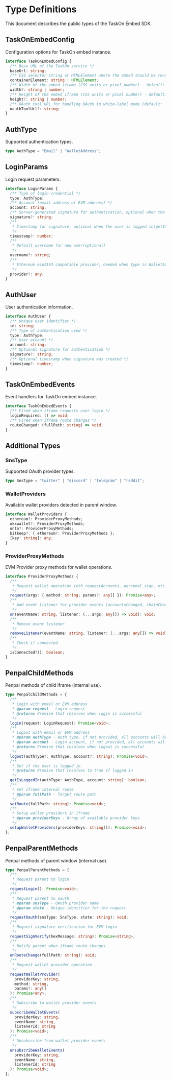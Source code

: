 # Type Definitions

This document describes the public types of the TaskOn Embed SDK.

## TaskOnEmbedConfig

Configuration options for TaskOn embed instance.

```typescript
interface TaskOnEmbedConfig {
  /** Base URL of the TaskOn service */
  baseUrl: string;
  /** CSS selector string or HTMLElement where the embed should be rendered */
  containerElement: string | HTMLElement;
  /** Width of the embed iframe (CSS units or pixel number) - default: '100%' */
  width?: string | number;
  /** Height of the embed iframe (CSS units or pixel number) - default: '100%' */
  height?: string | number;
  /** OAuth tool URL for handling OAuth in white-label mode (default: 'https://generalauthservice.com') */
  oauthToolUrl?: string;
}
```

## AuthType

Supported authentication types.

```typescript
type AuthType = "Email" | "WalletAddress";
```

## LoginParams

Login request parameters.

```typescript
interface LoginParams {
  /** Type of login credential */
  type: AuthType;
  /** Account (email address or EVM address) */
  account: string;
  /** Server-generated signature for authentication, optional when the user is logged in(getIsLoggedIn is true) */
  signature?: string;
  /**
   * Timestamp for signature, optional when the user is logged in(getIsLoggedIn is true)
   */
  timestamp?: number;
  /**
   * Default username for new user(optional)
   */
  username?: string;
  /**
   * Ethereum eip1193 compatible provider, needed when type is WalletAddress
   */
  provider?: any;
}
```

## AuthUser

User authentication information.

```typescript
interface AuthUser {
  /** Unique user identifier */
  id: string;
  /** Type of authentication used */
  type: AuthType;
  /** User account */
  account: string;
  /** Optional signature for authentication */
  signature?: string;
  /** Optional timestamp when signature was created */
  timestamp?: number;
}
```

## TaskOnEmbedEvents

Event handlers for TaskOn embed instance.

```typescript
interface TaskOnEmbedEvents {
  /** Fired when iframe requests user login */
  loginRequired: () => void;
  /** Fired when iframe route changes */
  routeChanged: (fullPath: string) => void;
}
```

## Additional Types

### SnsType

Supported OAuth provider types.

```typescript
type SnsType = "twitter" | "discord" | "telegram" | "reddit";
```

### WalletProviders

Available wallet providers detected in parent window.

```typescript
interface WalletProviders {
  ethereum?: ProviderProxyMethods;
  okxwallet?: ProviderProxyMethods;
  onto?: ProviderProxyMethods;
  bitkeep?: { ethereum?: ProviderProxyMethods };
  [key: string]: any;
}
```

### ProviderProxyMethods

EVM Provider proxy methods for wallet operations.

```typescript
interface ProviderProxyMethods {
  /**
   * Request wallet operation (eth_requestAccounts, personal_sign, etc.)
   */
  request(args: { method: string; params?: any[] }): Promise<any>;
  /**
   * Add event listener for provider events (accountsChanged, chainChanged, etc.)
   */
  on(eventName: string, listener: (...args: any[]) => void): void;
  /**
   * Remove event listener
   */
  removeListener(eventName: string, listener: (...args: any[]) => void): void;
  /**
   * Check if connected
   */
  isConnected?(): boolean;
}
```

## PenpalChildMethods

Penpal methods of child iframe (internal use).

```typescript
type PenpalChildMethods = {
  /**
   * Login with email or EVM address
   * @param request - Login request
   * @returns Promise that resolves when login is successful
   */
  login(request: LoginRequest): Promise<void>;
  /**
   * Logout with email or EVM address
   * @param authType - Auth type, if not provided, all accounts will be logged out
   * @param account - Login account, if not provided, all accounts will be logged out
   * @returns Promise that resolves when logout is successful
   */
  logout(authType?: AuthType, account?: string): Promise<void>;
  /**
   * Get if the user is logged in
   * @returns Promise that resolves to true if logged in
   */
  getIsLoggedIn(authType: AuthType, account: string): boolean;
  /**
   * Set iframe internal route
   * @param fullPath - Target route path
   */
  setRoute(fullPath: string): Promise<void>;
  /**
   * Setup wallet providers in iframe
   * @param providerKeys - Array of available provider keys
   */
  setupWalletProviders(providerKeys: string[]): Promise<void>;
};
```

## PenpalParentMethods

Penpal methods of parent window (internal use).

```typescript
type PenpalParentMethods = {
  /**
   * Request parent to login
   */
  requestLogin(): Promise<void>;
  /**
   * Request parent to oauth
   * @param snsType - OAuth provider name
   * @param state - Unique identifier for the request
   */
  requestOauth(snsType: SnsType, state: string): void;
  /**
   * Request signature verification for EVM login
   */
  requestSignVerify(hexMessage: string): Promise<string>;
  /**
   * Notify parent when iframe route changes
   */
  onRouteChange(fullPath: string): void;
  /**
   * Request wallet provider operation
   */
  requestWalletProvider(
    providerKey: string,
    method: string,
    params?: any[]
  ): Promise<any>;
  /**
   * Subscribe to wallet provider events
   */
  subscribeWalletEvents(
    providerKey: string,
    eventName: string,
    listenerId: string
  ): Promise<void>;
  /**
   * Unsubscribe from wallet provider events
   */
  unsubscribeWalletEvents(
    providerKey: string,
    eventName: string,
    listenerId: string
  ): Promise<void>;
};
```
